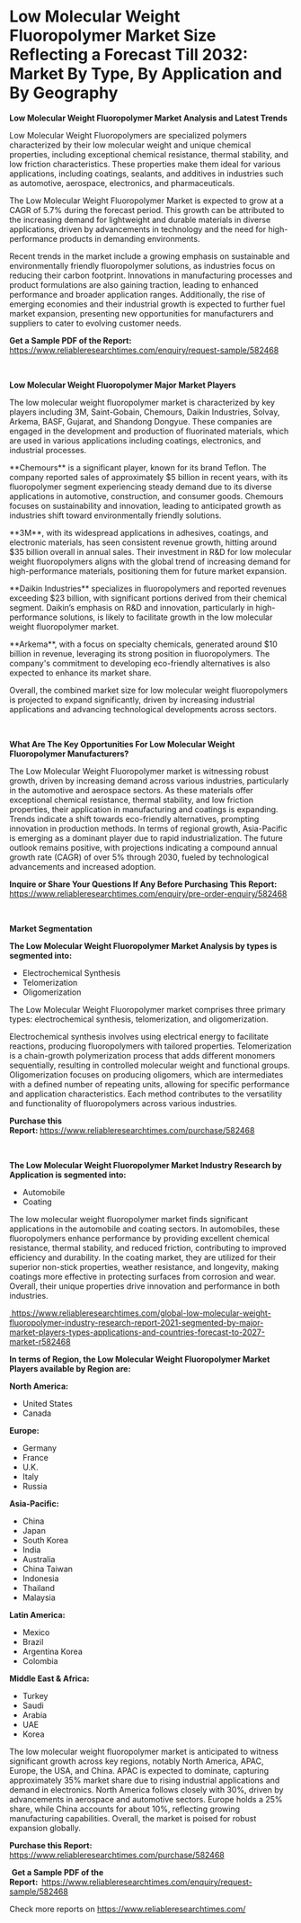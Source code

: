 <p><h1>Low Molecular Weight Fluoropolymer Market Size Reflecting a Forecast Till 2032: Market By Type, By Application and By Geography</h1></p><p><strong>Low Molecular Weight Fluoropolymer Market Analysis and Latest Trends</strong></p>
<p><p>Low Molecular Weight Fluoropolymers are specialized polymers characterized by their low molecular weight and unique chemical properties, including exceptional chemical resistance, thermal stability, and low friction characteristics. These properties make them ideal for various applications, including coatings, sealants, and additives in industries such as automotive, aerospace, electronics, and pharmaceuticals.</p><p>The Low Molecular Weight Fluoropolymer Market is expected to grow at a CAGR of 5.7% during the forecast period. This growth can be attributed to the increasing demand for lightweight and durable materials in diverse applications, driven by advancements in technology and the need for high-performance products in demanding environments. </p><p>Recent trends in the market include a growing emphasis on sustainable and environmentally friendly fluoropolymer solutions, as industries focus on reducing their carbon footprint. Innovations in manufacturing processes and product formulations are also gaining traction, leading to enhanced performance and broader application ranges. Additionally, the rise of emerging economies and their industrial growth is expected to further fuel market expansion, presenting new opportunities for manufacturers and suppliers to cater to evolving customer needs.</p></p>
<p><strong>Get a Sample PDF of the Report:&nbsp;</strong> <a href="https://www.reliableresearchtimes.com/enquiry/request-sample/582468?utm_campaign=3258&utm_medium=2&utm_source=Github&utm_content=ia&utm_term=23032025&utm_id=low-molecular-weight-fluoropolymer">https://www.reliableresearchtimes.com/enquiry/request-sample/582468</a></p>
<p>&nbsp;</p>
<p><strong>Low Molecular Weight Fluoropolymer Major Market Players</strong></p>
<p><p>The low molecular weight fluoropolymer market is characterized by key players including 3M, Saint-Gobain, Chemours, Daikin Industries, Solvay, Arkema, BASF, Gujarat, and Shandong Dongyue. These companies are engaged in the development and production of fluorinated materials, which are used in various applications including coatings, electronics, and industrial processes.</p><p>**Chemours** is a significant player, known for its brand Teflon. The company reported sales of approximately $5 billion in recent years, with its fluoropolymer segment experiencing steady demand due to its diverse applications in automotive, construction, and consumer goods. Chemours focuses on sustainability and innovation, leading to anticipated growth as industries shift toward environmentally friendly solutions.</p><p>**3M**, with its widespread applications in adhesives, coatings, and electronic materials, has seen consistent revenue growth, hitting around $35 billion overall in annual sales. Their investment in R&D for low molecular weight fluoropolymers aligns with the global trend of increasing demand for high-performance materials, positioning them for future market expansion.</p><p>**Daikin Industries** specializes in fluoropolymers and reported revenues exceeding $23 billion, with significant portions derived from their chemical segment. Daikin’s emphasis on R&D and innovation, particularly in high-performance solutions, is likely to facilitate growth in the low molecular weight fluoropolymer market.</p><p>**Arkema**, with a focus on specialty chemicals, generated around $10 billion in revenue, leveraging its strong position in fluoropolymers. The company's commitment to developing eco-friendly alternatives is also expected to enhance its market share.</p><p>Overall, the combined market size for low molecular weight fluoropolymers is projected to expand significantly, driven by increasing industrial applications and advancing technological developments across sectors.</p></p>
<p>&nbsp;</p>
<p><strong>What Are The Key Opportunities For Low Molecular Weight Fluoropolymer Manufacturers?</strong></p>
<p><p>The Low Molecular Weight Fluoropolymer market is witnessing robust growth, driven by increasing demand across various industries, particularly in the automotive and aerospace sectors. As these materials offer exceptional chemical resistance, thermal stability, and low friction properties, their application in manufacturing and coatings is expanding. Trends indicate a shift towards eco-friendly alternatives, prompting innovation in production methods. In terms of regional growth, Asia-Pacific is emerging as a dominant player due to rapid industrialization. The future outlook remains positive, with projections indicating a compound annual growth rate (CAGR) of over 5% through 2030, fueled by technological advancements and increased adoption.</p></p>
<p><strong>Inquire or Share Your Questions If Any Before Purchasing This Report:</strong> <a href="https://www.reliableresearchtimes.com/enquiry/pre-order-enquiry/582468?utm_campaign=3258&utm_medium=2&utm_source=Github&utm_content=ia&utm_term=23032025&utm_id=low-molecular-weight-fluoropolymer">https://www.reliableresearchtimes.com/enquiry/pre-order-enquiry/582468</a></p>
<p>&nbsp;</p>
<p><strong>Market Segmentation</strong></p>
<p><strong>The Low Molecular Weight Fluoropolymer Market Analysis by types is segmented into:</strong></p>
<p><ul><li>Electrochemical Synthesis</li><li>Telomerization</li><li>Oligomerization</li></ul></p>
<p><p>The Low Molecular Weight Fluoropolymer market comprises three primary types: electrochemical synthesis, telomerization, and oligomerization. </p><p>Electrochemical synthesis involves using electrical energy to facilitate reactions, producing fluoropolymers with tailored properties. Telomerization is a chain-growth polymerization process that adds different monomers sequentially, resulting in controlled molecular weight and functional groups. Oligomerization focuses on producing oligomers, which are intermediates with a defined number of repeating units, allowing for specific performance and application characteristics. Each method contributes to the versatility and functionality of fluoropolymers across various industries.</p></p>
<p><strong>Purchase this Report:&nbsp;</strong><a href="https://www.reliableresearchtimes.com/purchase/582468?utm_campaign=3258&utm_medium=2&utm_source=Github&utm_content=ia&utm_term=23032025&utm_id=low-molecular-weight-fluoropolymer">https://www.reliableresearchtimes.com/purchase/582468</a></p>
<p>&nbsp;</p>
<p><strong>The Low Molecular Weight Fluoropolymer Market Industry Research by Application is segmented into:</strong></p>
<p><ul><li>Automobile</li><li>Coating</li></ul></p>
<p><p>The low molecular weight fluoropolymer market finds significant applications in the automobile and coating sectors. In automobiles, these fluoropolymers enhance performance by providing excellent chemical resistance, thermal stability, and reduced friction, contributing to improved efficiency and durability. In the coating market, they are utilized for their superior non-stick properties, weather resistance, and longevity, making coatings more effective in protecting surfaces from corrosion and wear. Overall, their unique properties drive innovation and performance in both industries.</p></p>
<p><a href="https://www.reliableresearchtimes.com/global-low-molecular-weight-fluoropolymer-industry-research-report-2021-segmented-by-major-market-players-types-applications-and-countries-forecast-to-2027-market-r582468?utm_campaign=3258&utm_medium=2&utm_source=Github&utm_content=ia&utm_term=23032025&utm_id=low-molecular-weight-fluoropolymer">&nbsp;https://www.reliableresearchtimes.com/global-low-molecular-weight-fluoropolymer-industry-research-report-2021-segmented-by-major-market-players-types-applications-and-countries-forecast-to-2027-market-r582468</a></p>
<p><strong>In terms of Region, the Low Molecular Weight Fluoropolymer Market Players available by Region are:</strong></p>
<p>
    <p> <strong> North America: </strong>
        <ul>
            <li>United States</li>
            <li>Canada</li>
        </ul>
        </p> 
    <p> <strong> Europe: </strong>
        <ul>
            <li>Germany</li>
            <li>France</li>
            <li>U.K.</li>
            <li>Italy</li>
            <li>Russia</li>
        </ul>
        </p> 
    <p> <strong> Asia-Pacific: </strong>
        <ul>
            <li>China</li>
            <li>Japan</li>
            <li>South Korea</li>
            <li>India</li>
            <li>Australia</li>
            <li>China Taiwan</li>
            <li>Indonesia</li>
            <li>Thailand</li>
            <li>Malaysia</li>
        </ul>
        </p> 
    <p> <strong> Latin America: </strong>
        <ul>
            <li>Mexico</li>
            <li>Brazil</li>
            <li>Argentina Korea</li>
            <li>Colombia</li>
        </ul>
        </p> 
    <p> <strong> Middle East & Africa: </strong>
        <ul>
            <li>Turkey</li>
            <li>Saudi</li>
            <li>Arabia</li>
            <li>UAE</li>
            <li>Korea</li>
        </ul>
    </p>
    </p>
<p><p>The low molecular weight fluoropolymer market is anticipated to witness significant growth across key regions, notably North America, APAC, Europe, the USA, and China. APAC is expected to dominate, capturing approximately 35% market share due to rising industrial applications and demand in electronics. North America follows closely with 30%, driven by advancements in aerospace and automotive sectors. Europe holds a 25% share, while China accounts for about 10%, reflecting growing manufacturing capabilities. Overall, the market is poised for robust expansion globally.</p></p>
<p><strong>Purchase this Report: </strong><a href="https://www.reliableresearchtimes.com/purchase/582468?utm_campaign=3258&utm_medium=2&utm_source=Github&utm_content=ia&utm_term=23032025&utm_id=low-molecular-weight-fluoropolymer">https://www.reliableresearchtimes.com/purchase/582468</a></p>
<p>&nbsp;<strong>Get a Sample PDF of the Report:&nbsp;&nbsp;</strong><a href="https://www.reliableresearchtimes.com/enquiry/request-sample/582468?utm_campaign=3258&utm_medium=2&utm_source=Github&utm_content=ia&utm_term=23032025&utm_id=low-molecular-weight-fluoropolymer">https://www.reliableresearchtimes.com/enquiry/request-sample/582468</a></p>
<p><strong></strong></p>
<p>Check more reports on <a href="https://www.reliableresearchtimes.com/?utm_campaign=3258&utm_medium=2&utm_source=Github&utm_content=ia&utm_term=23032025&utm_id=low-molecular-weight-fluoropolymer">https://www.reliableresearchtimes.com/</a></p>